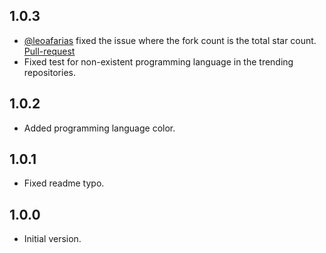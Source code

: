 ## 1.0.3

- [@leoafarias](https://github.com/leoafarias) fixed the issue where the fork count is the total star count. [Pull-request](https://github.com/xamantra/gh_trend/pull/1)
- Fixed test for non-existent programming language in the trending repositories.

## 1.0.2

- Added programming language color.


## 1.0.1

- Fixed readme typo.


## 1.0.0

- Initial version.

